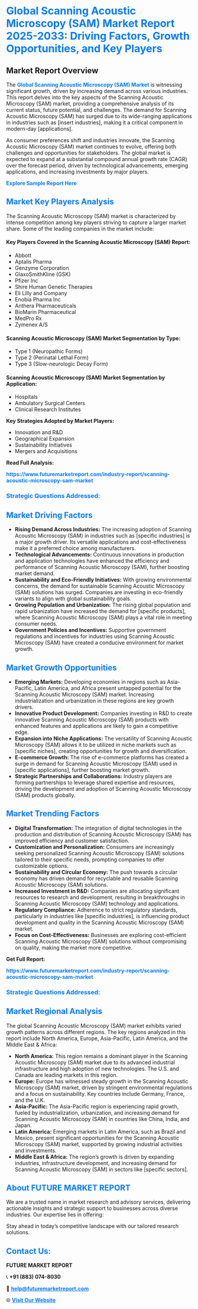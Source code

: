 <h1 style="color: #007BFF;">Global Scanning Acoustic Microscopy (SAM) Market Report 2025-2033: Driving Factors, Growth Opportunities, and Key Players</h1>

<section id="overview">
<h2>Market Report Overview</h2>
<p>The <a href="https://www.futuremarketreport.com/industry-report/scanning-acoustic-microscopy-sam-market" style="color: #007BFF; text-decoration: none;"><strong>Global Scanning Acoustic Microscopy (SAM) Market</strong></a> is witnessing significant growth, driven by increasing demand across various industries. This report delves into the key aspects of the Scanning Acoustic Microscopy (SAM) market, providing a comprehensive analysis of its current status, future potential, and challenges. The demand for Scanning Acoustic Microscopy (SAM) has surged due to its wide-ranging applications in industries such as [insert industries], making it a critical component in modern-day [applications].</p>
<p>As consumer preferences shift and industries innovate, the Scanning Acoustic Microscopy (SAM) market continues to evolve, offering both challenges and opportunities for stakeholders. The global market is expected to expand at a substantial compound annual growth rate (CAGR) over the forecast period, driven by technological advancements, emerging applications, and increasing investments by major players.</p>
</section>

<section id="overview">
<p><a href="https://www.futuremarketreport.com/request-sample/reportId=33819" style="color: #007BFF; text-decoration: none;"><strong>Explore Sample Report Here</strong></a></p>
</section>

<section id="key-players">
<h2 style="color: #007BFF;">Market Key Players Analysis</h2>
<p>The Scanning Acoustic Microscopy (SAM) market is characterized by intense competition among key players striving to capture a larger market share. Some of the leading companies in the market include:</p>
<h4>Key Players Covered in the Scanning Acoustic Microscopy (SAM) Report:</h4>
<ul><li>Abbott</li><li>Aptalis Pharma</li><li>Genzyme Corporation</li><li>GlaxoSmithKline (GSK)</li><li>Pfizer Inc</li><li>Shire Human Genetic Therapies</li><li>Eli Lilly and Company</li><li>Enobia Pharma Inc</li><li>Anthera Pharmaceuticals</li><li>BioMarin Pharmaceutical</li><li>MedPro Rx</li><li>Zymenex A/S</li></ul>
<h4>Scanning Acoustic Microscopy (SAM) Market Segmentation by Type:</h4>
<ul><li>Type 1 (Neuropathic Forms)</li><li>Type 2 (Perinatal Lethal Form)</li><li>Type 3 (Slow-neurologic Decay Form)</li></ul>

<h4>Scanning Acoustic Microscopy (SAM) Market Segmentation by Application:</h4>
<ul><li>Hospitals</li><li>Ambulatory Surgical Centers</li><li>Clinical Research Institutes</li></ul>
<p><strong>Key Strategies Adopted by Market Players:</strong></p>
<ul>
<li>Innovation and R&D</li>
<li>Geographical Expansion</li>
<li>Sustainability Initiatives</li>
<li>Mergers and Acquisitions</li>
</ul>
</section>

<section>
<p><strong>Read Full Analysis: </strong></p><a href="https://www.futuremarketreport.com/industry-report/scanning-acoustic-microscopy-sam-market" style="color: #007BFF; text-decoration: none;"><strong>https://www.futuremarketreport.com/industry-report/scanning-acoustic-microscopy-sam-market</strong></a>
<h3 style="color: #007BFF;">Strategic Questions Addressed:</h3>
</section>

<section id="driving-factors">
<h2 style="color: #007BFF;">Market Driving Factors</h2>
<ul>
<li><strong>Rising Demand Across Industries:</strong> The increasing adoption of Scanning Acoustic Microscopy (SAM) in industries such as [specific industries] is a major growth driver. Its versatile applications and cost-effectiveness make it a preferred choice among manufacturers.</li>
<li><strong>Technological Advancements:</strong> Continuous innovations in production and application technologies have enhanced the efficiency and performance of Scanning Acoustic Microscopy (SAM), further boosting market demand.</li>
<li><strong>Sustainability and Eco-Friendly Initiatives:</strong> With growing environmental concerns, the demand for sustainable Scanning Acoustic Microscopy (SAM) solutions has surged. Companies are investing in eco-friendly variants to align with global sustainability goals.</li>
<li><strong>Growing Population and Urbanization:</strong> The rising global population and rapid urbanization have increased the demand for [specific products], where Scanning Acoustic Microscopy (SAM) plays a vital role in meeting consumer needs.</li>
<li><strong>Government Policies and Incentives:</strong> Supportive government regulations and incentives for industries using Scanning Acoustic Microscopy (SAM) have created a conducive environment for market growth.</li>
</ul>
</section>

<section id="growth-opportunities">
<h2 style="color: #007BFF;">Market Growth Opportunities</h2>
<ul>
<li><strong>Emerging Markets:</strong> Developing economies in regions such as Asia-Pacific, Latin America, and Africa present untapped potential for the Scanning Acoustic Microscopy (SAM) market. Increasing industrialization and urbanization in these regions are key growth drivers.</li>
<li><strong>Innovative Product Development:</strong> Companies investing in R&D to create innovative Scanning Acoustic Microscopy (SAM) products with enhanced features and applications are likely to gain a competitive edge.</li>
<li><strong>Expansion into Niche Applications:</strong> The versatility of Scanning Acoustic Microscopy (SAM) allows it to be utilized in niche markets such as [specific niches], creating opportunities for growth and diversification.</li>
<li><strong>E-commerce Growth:</strong> The rise of e-commerce platforms has created a surge in demand for Scanning Acoustic Microscopy (SAM) used in [specific applications], further boosting market growth.</li>
<li><strong>Strategic Partnerships and Collaborations:</strong> Industry players are forming partnerships to leverage shared expertise and resources, driving the development and adoption of Scanning Acoustic Microscopy (SAM) products globally.</li>
</ul>
</section>

<section id="trending-factors">
<h2 style="color: #007BFF;">Market Trending Factors</h2>
<ul>
<li><strong>Digital Transformation:</strong> The integration of digital technologies in the production and distribution of Scanning Acoustic Microscopy (SAM) has improved efficiency and customer satisfaction.</li>
<li><strong>Customization and Personalization:</strong> Consumers are increasingly seeking personalized Scanning Acoustic Microscopy (SAM) solutions tailored to their specific needs, prompting companies to offer customizable options.</li>
<li><strong>Sustainability and Circular Economy:</strong> The push towards a circular economy has driven demand for recyclable and reusable Scanning Acoustic Microscopy (SAM) solutions.</li>
<li><strong>Increased Investment in R&D:</strong> Companies are allocating significant resources to research and development, resulting in breakthroughs in Scanning Acoustic Microscopy (SAM) technology and applications.</li>
<li><strong>Regulatory Compliance:</strong> Adherence to strict regulatory standards, particularly in industries like [specific industries], is influencing product development and quality in the Scanning Acoustic Microscopy (SAM) market.</li>
<li><strong>Focus on Cost-Effectiveness:</strong> Businesses are exploring cost-efficient Scanning Acoustic Microscopy (SAM) solutions without compromising on quality, making the market more competitive.</li>
</ul>
</section>

<section>
<p><strong>Get Full Report: </strong></p><a href="https://www.futuremarketreport.com/industry-report/scanning-acoustic-microscopy-sam-market" style="color: #007BFF; text-decoration: none;"><strong>https://www.futuremarketreport.com/industry-report/scanning-acoustic-microscopy-sam-market</strong></a>
<h3 style="color: #007BFF;">Strategic Questions Addressed:</h3>
</section>


<section id="regional-analysis">
<h2 style="color: #007BFF;">Market Regional Analysis</h2>
<p>The global Scanning Acoustic Microscopy (SAM) market exhibits varied growth patterns across different regions. The key regions analyzed in this report include North America, Europe, Asia-Pacific, Latin America, and the Middle East & Africa:</p>
<ul>
<li><strong>North America:</strong> This region remains a dominant player in the Scanning Acoustic Microscopy (SAM) market due to its advanced industrial infrastructure and high adoption of new technologies. The U.S. and Canada are leading markets in this region.</li>
<li><strong>Europe:</strong> Europe has witnessed steady growth in the Scanning Acoustic Microscopy (SAM) market, driven by stringent environmental regulations and a focus on sustainability. Key countries include Germany, France, and the U.K.</li>
<li><strong>Asia-Pacific:</strong> The Asia-Pacific region is experiencing rapid growth, fueled by industrialization, urbanization, and increasing demand for Scanning Acoustic Microscopy (SAM) in countries like China, India, and Japan.</li>
<li><strong>Latin America:</strong> Emerging markets in Latin America, such as Brazil and Mexico, present significant opportunities for the Scanning Acoustic Microscopy (SAM) market, supported by growing industrial activities and investments.</li>
<li><strong>Middle East & Africa:</strong> The region’s growth is driven by expanding industries, infrastructure development, and increasing demand for Scanning Acoustic Microscopy (SAM) in sectors like [specific sectors].</li>
</ul>
</section>

<footer>
<h2 style="color: #007BFF;">About FUTURE MARKET REPORT</h2>
<p>We are a trusted name in market research and advisory services, delivering actionable insights and strategic support to businesses across diverse industries. Our expertise lies in offering:</p>

<p>Stay ahead in today’s competitive landscape with our tailored research solutions.</p>

<h2 style="color: #007BFF;">Contact Us:</h2>
<p><strong>FUTURE MARKET REPORT</strong></p>
<p>📞 <strong>+91 (883) 074-8030</strong></p>
<p>📧 <strong><a href="mailto:help@futuremarketreport.com" style="color: #007BFF;">help@futuremarketreport.com</a></strong></p>
<p>🌐 <strong><a href="https://www.futuremarketreport.com/" style="color: #007BFF;">Visit Our Website</a></strong></p>
</footer>
